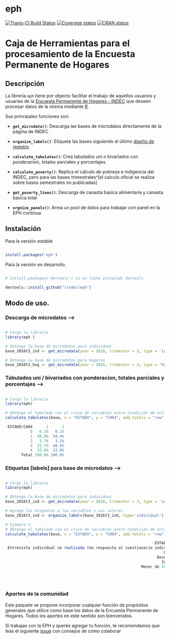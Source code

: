 # eph

<!-- badges: start -->
[![Travis-CI Build
Status](https://api.travis-ci.org/rindec/eph.svg?branch=master)](https://travis-ci.org/rindec/eph)
[![Coverage
status](https://codecov.io/gh/rindec/eph/branch/master/graph/badge.svg)](https://codecov.io/gh/rindec/eph?branch=master)
[![CRAN status](https://www.r-pkg.org/badges/version/eph)](https://cran.r-project.org/package=eph)
  <!-- badges: end -->



# Caja de Herramientas para el procesamiento de la Encuesta Permanente de Hogares

## Descripción
La librería `eph` tiene por objecto facilitar el trabajo de aquellos usuarios y usuarias de la [Encuesta Permanente de Hogares - INDEC](https://www.indec.gob.ar/bases-de-datos.asp) que deseen procesar datos de la misma mediante [R](https://www.r-project.org/).


Sus principales funciones son:

- **`get_microdata()`**: Descarga las bases de microdatos directamente de la página de INDEC

- **`organize_labels()`**: Etiqueta las bases siguiendo el último [diseño de registro](https://www.indec.gob.ar/ftp/cuadros/menusuperior/eph/EPH_registro_t218.pdf)

- **`calculate_tabulates()`**: Crea tabulados uni o bivariados con ponderacion, totales parciales y porcentajes.

- **`calculate_poverty()`**: Replica el cálculo de pobreza e indigencia del INDEC, pero para las bases trimestrales^[el calculo oficial se realiza sobre bases semestrales no publicadas]

- **`get_poverty_lines()`**: Descarga de canasta basica alimentaria y canasta basica total

- **`orgnize_panels()`**: Arma un pool de datos para trabajar con panel en la EPH continua


## Instalación


Para la versión estable

```r

install.packages('eph')

```

Para la versión en desarrollo. 

```r

# install.packages('devtools') si no tiene instalado devtools

devtools::install_github("rindec/eph")

```

## Modo de uso.

### Descarga de microdatos -->
```r

# Cargo la libreria
library(eph )

# Obtengo la base de microdatos para individuos
base_2016t3_ind <- get_microdata(year = 2016, trimester = 3, type = 'individual')

# Obtengo la base de microdatos para hogares
base_2016t3_hog <- get_microdata(year = 2016, trimester = 3, type = 'hogar')

```

### Tabulados uni / bivariados con ponderacion, totales parciales y porcentajes -->

```r

# Cargo la libreria
library(eph)

# Obtengo el tabulado con el cruce de variables entre Condición de actividad (`ESTADO`) y Sexo (`CH04`):
calculate_tabulates(base, x = "ESTADO", y = "CH04", add.totals = "row", add.percentage = "col")

 ESTADO/CH04      1      2
           0   0.1%   0.1%
           1  48.9%  34.4%
           2   3.7%   3.2%
           3  31.7%  48.5%
           4  15.6%  13.8%
       Total 100.0% 100.0%

```

### Etiquetas [labels] para base de microdatos -->
```r

# Cargo la librería
library(eph)

# Obtengo la base de microdatos para individuos
base_2016t3_ind <- get_microdata(year = 2016, trimester = 3, type = 'individual')

# Agrego las etiquetas a las variables y sus valores
base_2016t3_ind <- organize_labels(base_2016t3_ind, type='individual')

# Ejemplo 1:
# Obtengo el tabulado con el cruce de variables entre Condición de actividad (`ESTADO`) y Sexo (`CH04`), con etiquetas:
calculate_tabulates(base, x = "ESTADO", y = "CH04", add.totals = "row", add.percentage = "col")

                                                                  ESTADO/CH04  Varon  Mujer
 Entrevista individual no realizada (no respuesta al cuestionario individual)   0.1%   0.1%
                                                                      Ocupado  48.9%  34.4%
                                                                   Desocupado   3.7%   3.2%
                                                                     Inactivo  31.7%  48.5%
                                                            Menor de 10 años.  15.6%  13.8%
                                                                        Total 100.0% 100.0%
          
 
```

### Aportes de la comunidad

Este paquete se propone incorporar cualquier función de propósitos generales que utilice como base los datos de la Encuesta Permanente de Hogares. Todos los aportes en este sentido son bienvenidos.

Si trabajas con la EPH y querés agregar tu función, te recomendamos que leas el siguiente [issue](https://github.com/pablinte/eph/issues/5#issue-407890587) con consejos de como colaborar
